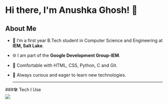 # Hi there, I'm Anushka Ghosh! 👋 


## About Me
- 🌱 I’m a first year B.Tech student in Computer Science and Engineering at **IEM, Salt Lake**.
- 🌐 I am part of the **Google Development Group-IEM**.
- 🔧 Comfortable with HTML, CSS, Python, C and Git.
- 🚀 Always curious and eager to learn new technologies.

  ---


###🛠️ Tech I Use
<br>
[![](https://skillicons.dev/icons?i=js,html,css,py,arduino,c)](https://skillicons.dev)
